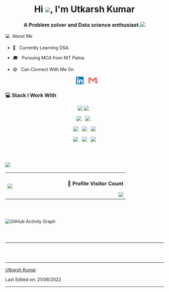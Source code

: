 <h1 align="center">Hi <img src="https://media.giphy.com/media/hvRJCLFzcasrR4ia7z/giphy.gif" width="28">, I'm Utkarsh Kumar</h1>
<h3 align="center">A Problem solver and Data science enthusiast.<img src="https://media.giphy.com/media/WUlplcMpOCEmTGBtBW/giphy.gif" width="30"></h3


### 💻 &nbsp;About Me 

- 🤔 &nbsp; Currently Learning DSA.
- 🎓 &nbsp; Pursuing MCA from NIT Patna.
- 😄 &nbsp; Can Connect With Me On</b></h3>
 
  <p align="center">
  <a href="https://www.linkedin.com/in/utkarsh-mishra-4b114b21a/" target="_blank">
    <img align="center" alt="Utkarsh Kumar | Linkedin" width="24px" src="https://github.com/SatYu26/SatYu26/blob/master/Assets/Linkedin.svg" />
  </a> &nbsp;&nbsp;
  <a href="mailto:utkarshmishra2306@gmail.com" >
    <img align="center" alt="Utkarsh Kumar | Gmail" width="26px" src="https://github.com/SatYu26/SatYu26/blob/master/Assets/Gmail.svg" />
  </a> &nbsp;&nbsp;
  
  <p>





### 💻 Stack I Work With

<p  align="center">

<img src="https://img.shields.io/badge/jupyter-F3631D.svg?&style=for-the-badge&logo=jupyter&logoColor=white" height="25"/>
  

<img src="https://camo.githubusercontent.com/202a58d250ff1d21ee70433e0070b55f8fed747f8883c1750742aa791b1ad871/68747470733a2f2f696d672e736869656c64732e696f2f62616467652f2d4769744875622d3035313232413f7374796c653d666c6174266c6f676f3d676974687562" height="25"/>  
  &nbsp;

  
  <p  align="center">

  
<img src="https://camo.githubusercontent.com/c8d13e1c596a6726b1da8475a9299fac133f95ef009083b48be01f975a44987e/68747470733a2f2f696d672e736869656c64732e696f2f62616467652f2d48544d4c2d3035313232413f7374796c653d666c6174266c6f676f3d48544d4c35" height="25"/>
  &nbsp;
<img src="https://img.shields.io/badge/anaconda-42B029.svg?&style=for-the-badge&logo=anaconda&logoColor=white" height="25"/>
  &nbsp;
 
 <p  align="center">

  
<img src="https://img.shields.io/badge/Python-3776AB?style=for-the-badge&logo=python&logoColor=white" height="25">
  &nbsp;

<img src="https://img.shields.io/badge/C-00599C?style=for-the-badge&logo=c&logoColor=white" height="25">
&nbsp;
  
  
  
<img src="https://img.shields.io/badge/C%2B%2B-00599C?style=for-the-badge&logo=c%2B%2B&logoColor=white" height="25">
</p>
<p align="center">

  <img src="https://img.shields.io/badge/MySQL-00000F?style=for-the-badge&logo=mysql&logoColor=white" height="25">
&nbsp;
    <img src="https://img.shields.io/badge/conda-342B029.svg?&style=for-the-badge&logo=anaconda&logoColor=white" height="25">
&nbsp;
  <img src="https://img.shields.io/badge/Visual_Studio_Code-0078D4?style=for-the-badge&logo=visual%20studio%20code&logoColor=white" height="25">

</p>
<br>








  <br>

  
<a href="https://github.com/404"><img src="https://user-images.githubusercontent.com/73097560/115834477-dbab4500-a447-11eb-908a-139a6edaec5c.gif"></a>
  
  
<table border="0" align="center">
<tr border="0">
<td width="50%" align="left">
  
  <img  align="center"  src="https://github-readme-stats.vercel.app/api?username=utkarshkumarmishra&theme=cobalt&show_icons=true&count_private=true" />
 

  
</td>
  
<td width="50%" align="right">
  <h3><b>📍 Profile Visitor Count</b></h3>
  <img src="https://profile-counter.glitch.me/utkarshkumarmishra/count.svg" />  </td>


</tr>
</table>
<br>
<br>
<table border="0" align="center">
<tr border="0">
 
![GitHub Activity Graph](https://activity-graph.herokuapp.com/graph?username=utkarshkumarmishra&bg_color=000000&color=ff3300&line=ff3300&point=ff3300&area=true&hide_border=true) </tr></td></table>








 <br> 
 
 <hr>
 
 <br>


  
<br>
  


    

------

[Utkarsh Kumar](https://github.com/utkarshkumarmishra)

Last Edited on: 21/06/2022


------
